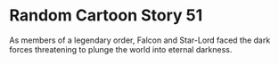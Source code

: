 # Random Cartoon Story 51

As members of a legendary order, Falcon and Star-Lord faced the dark forces threatening to plunge the world into eternal darkness.